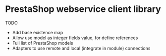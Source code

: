# PrestaShop webservice client library

TODO

- Add base existence map
- Allow use model as integer fields value, for define references
- Full list of PrestaShop models
- Adapters to use remote and local (integrate in module) connections
